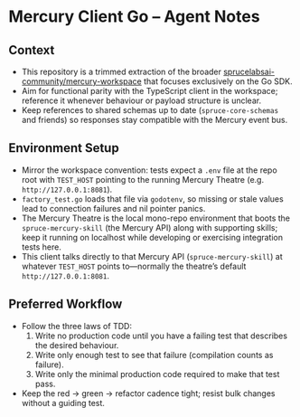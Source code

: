 # Mercury Client Go – Agent Notes

## Context
- This repository is a trimmed extraction of the broader [sprucelabsai-community/mercury-workspace](https://github.com/sprucelabsai-community/mercury-workspace) that focuses exclusively on the Go SDK.
- Aim for functional parity with the TypeScript client in the workspace; reference it whenever behaviour or payload structure is unclear.
- Keep references to shared schemas up to date (`spruce-core-schemas` and friends) so responses stay compatible with the Mercury event bus.

## Environment Setup
- Mirror the workspace convention: tests expect a `.env` file at the repo root with `TEST_HOST` pointing to the running Mercury Theatre (e.g. `http://127.0.0.1:8081`).
- `factory_test.go` loads that file via `godotenv`, so missing or stale values lead to connection failures and nil pointer panics.
- The Mercury Theatre is the local mono-repo environment that boots the `spruce-mercury-skill` (the Mercury API) along with supporting skills; keep it running on localhost while developing or exercising integration tests here.
- This client talks directly to that Mercury API (`spruce-mercury-skill`) at whatever `TEST_HOST` points to—normally the theatre’s default `http://127.0.0.1:8081`.

## Preferred Workflow
- Follow the three laws of TDD:
  1. Write no production code until you have a failing test that describes the desired behaviour.
  2. Write only enough test to see that failure (compilation counts as failure).
  3. Write only the minimal production code required to make that test pass.
- Keep the red → green → refactor cadence tight; resist bulk changes without a guiding test.
